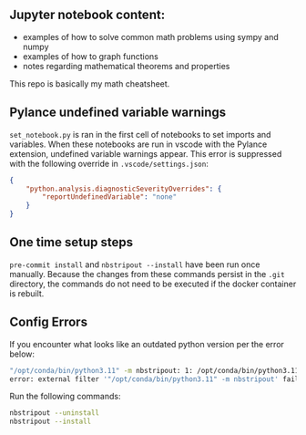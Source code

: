 ## Jupyter notebook content:
- examples of how to solve common math problems using sympy and numpy  
- examples of how to graph functions  
- notes regarding mathematical theorems and properties  

This repo is basically my math cheatsheet.  

## Pylance undefined variable warnings

`set_notebook.py` is ran in the first cell of notebooks to set imports and variables. When these notebooks are run in vscode with the Pylance extension, undefined variable warnings appear. This error is suppressed with the following override in `.vscode/settings.json`:
```json
{
    "python.analysis.diagnosticSeverityOverrides": {
        "reportUndefinedVariable": "none"
    }
}
```

## One time setup steps
`pre-commit install` and `nbstripout --install` have been run once manually. Because the changes from these commands persist in the `.git` directory, the commands do not need to be executed if the docker container is rebuilt.

## Config Errors

If you encounter what looks like an outdated python version per the error below:

```bash
"/opt/conda/bin/python3.11" -m nbstripout: 1: /opt/conda/bin/python3.11: not found
error: external filter '"/opt/conda/bin/python3.11" -m nbstripout' failed 127
```

Run the following commands:

```bash
nbstripout --uninstall
nbstripout --install
```